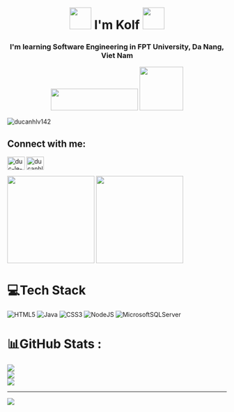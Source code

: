 <!--
**ducanhlv142/ducanhlv142** is a ✨ _special_ ✨ repository because its `README.md` (this file) appears on your GitHub profile.

Here are some ideas to get you started:

- 🔭 I’m currently working on ...
- 🌱 I’m currently learning ...
- 👯 I’m looking to collaborate on ...
- 🤔 I’m looking for help with ...
- 💬 Ask me about ...
- 📫 How to reach me: ...
- 😄 Pronouns: ...
- ⚡ Fun fact: ...
-->
<h1 align="center">
  <img src="http://petxinh.weebly.com/uploads/1/3/1/7/131737961/09ba6dbf97bdb9c01eac30f08896b959.gif" width="50" height="50"/>
  I'm Kolf 
  <img src="https://media.giphy.com/media/mGcNjsfWAjY5AEZNw6/giphy.gif" width="50" height="50"/>
</h1> 
<h3 align="center">
  I'm learning Software Engineering in FPT University, Da Nang, Viet Nam
</h3>
<p align="center">
  <img src="https://media0.giphy.com/media/qEqiI3Oq7vBkoE236M/giphy.gif" width="200" height="50"/> 
  <img src="https://i.giphy.com/X2qe4fKcyFBRYnvgcI.webp" width="100" height="100"/> 
</p>

<p align="left">
  <img src="https://komarev.com/ghpvc/?username=ducanhlv142&color=red" alt="ducanhlv142"/>
</p>

<h2 align="left">Connect with me:</h2>
<p align="left">
  <a href="https://linkedin.com/in/duc-le-264820251" target="blank" style="text-decoration: none;">
    <img align="center" src="https://raw.githubusercontent.com/rahuldkjain/github-profile-readme-generator/master/src/images/icons/Social/linked-in-alt.svg" alt="duc-le-264820251" height="30" width="40"/>
  </a>
  <a href="https://fb.com/ducanhlv.kun" target="blank" style="text-decoration: none;">
    <img align="center" src="https://raw.githubusercontent.com/rahuldkjain/github-profile-readme-generator/master/src/images/icons/Social/facebook.svg" alt="ducanhlv.kun" height="30" width="40"/>
  </a>
</p>

<p>
  <img src="https://i.giphy.com/zhYSVCirREeIZtONCI.webp" width="200" height="200"/>
  <img src="https://media3.giphy.com/media/xBTSwCTFkgfcdTjHMz/giphy.gif?cid=ecf05e47x674uahdxa1dw9lc3haea4dx74wvssehpy1lossx&ep=v1_gifs_related&rid=giphy.gif&ct=s" width="200" height="200"/>
</p>



# 💻Tech Stack
![HTML5](https://img.shields.io/badge/html5-%23E34F26.svg?style=for-the-badge&logo=html5&logoColor=white) ![Java](https://img.shields.io/badge/java-%23ED8B00.svg?style=for-the-badge&logo=java&logoColor=white) ![CSS3](https://img.shields.io/badge/css3-%231572B6.svg?style=for-the-badge&logo=css3&logoColor=white) ![NodeJS](https://img.shields.io/badge/node.js-6DA55F?style=for-the-badge&logo=node.js&logoColor=white) ![MicrosoftSQLServer](https://img.shields.io/badge/Microsoft%20SQL%20Sever-CC2927?style=for-the-badge&logo=microsoft%20sql%20server&logoColor=white)
# 📊GitHub Stats :
![](https://github-readme-stats.vercel.app/api?username=ducanhlv142&theme=radical&hide_border=false&include_all_commits=false&count_private=false)<br/>
![](https://github-readme-streak-stats.herokuapp.com/?user=ducanhlv142&theme=radical&hide_border=false)<br/>
![](https://github-readme-stats.vercel.app/api/top-langs/?username=ducanhlv142&theme=radical&hide_border=false&include_all_commits=false&count_private=false&layout=compact)

---
[![](https://visitcount.itsvg.in/api?id=ducanhlv142&icon=0&color=0)](https://visitcount.itsvg.in)

